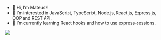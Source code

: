 - 👋 Hi, I’m Mateusz!
- 👀 I’m interested in JavaScript, TypeScript, Node.js, React.js, Express.js, OOP and REST API.
- 🌱 I’m currently learning React hooks and how to use express-sessions.

[![](https://visitcount.itsvg.in/api?id=EckhartPL&label=Profile%20Views&color=10&icon=7&pretty=true)](https://visitcount.itsvg.in)


<!---
EckhartPL/EckhartPL is a ✨ special ✨ repository because its `README.md` (this file) appears on your GitHub profile.
You can click the Preview link to take a look at your changes.
--->
